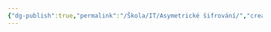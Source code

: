 ```yaml
---
{"dg-publish":true,"permalink":"/Škola/IT/Asymetrické šifrování/","created":"2023-12-18T16:28:48.292+01:00","updated":"2024-03-13T18:07:51.940+01:00"}
---
```


